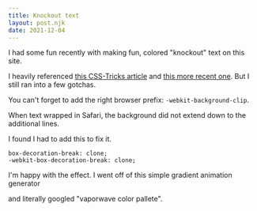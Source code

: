 ```yaml
---
title: Knockout text
layout: post.njk
date: 2021-12-04
---
```


I had some fun recently with making fun, colored "knockout" text on this site. 

I heavily referenced [this CSS-Tricks article](https://css-tricks.com/how-to-do-knockout-text/) and [this more recent one](https://css-tricks.com/css-techniques-and-effects-for-knockout-text/). But I still ran into a few gotchas. 

You can't forget to add the right browser prefix: `-webkit-background-clip`.

When text wrapped in Safari, the background did not extend down to the additional lines. 

<!-- CodePen example -->

I found I had to add this to fix it. 
```
box-decoration-break: clone;
-webkit-box-decoration-break: clone;
```

I'm happy with the effect. I went off of this simple gradient animation generator
<!-- link -->

and literally googled "vaporwave color pallete".

<!-- Codepen of final product -->